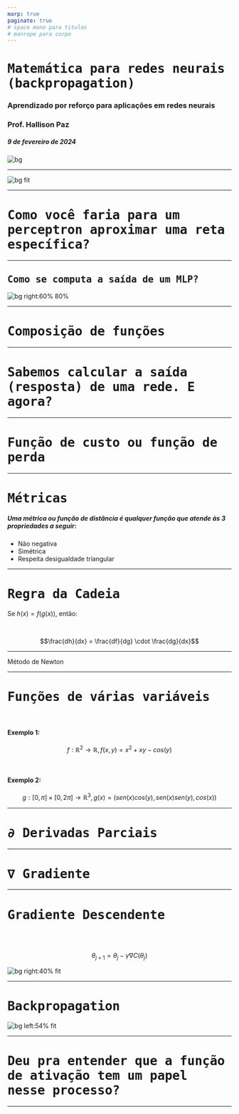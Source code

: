 ```yaml
---
marp: true
paginate: true
# space mono para titulos
# manrope para corpo 
---
```


<style>
    section {
        font-family: "Manrope", Arial;
    }
    h1, h2 {
        font-family: "Space Mono", monospace;
    }
</style>


<!-- _class: invert -->
<!-- _paginate: false -->

# Matemática para redes neurais (backpropagation)

### Aprendizado por reforço para aplicações em redes neurais

### Prof. Hallison Paz

##### 9 de fevereiro de 2024

![bg](styles/bg_inteli_04.jpeg)

---

<!-- ## Redes Neurais são aproximadores universais -->

![bg fit](img/s1_hornik_paper.png)

<!-- https://doi.org/10.1016/0893-6080(89)90020-8 -->

---

# Como você faria para um perceptron aproximar uma reta específica?

---
## Como se computa a saída de um MLP? 

![bg right:60% 80%](img/s1_mlp.png)

---

# Composição de funções

<!-- _class: invert -->
<!-- _backgroundColor: #2D253F -->
<!-- _paginate: false -->

---

# Sabemos calcular a saída (resposta) de uma rede. E agora?

---

<!-- _class: invert -->
<!-- _backgroundColor: #2D253F -->

# Função de custo ou função de perda

---

# Métricas

##### Uma métrica ou função de distância é qualquer função que atende às 3 propriedades a seguir:

- Não negativa
- Simétrica
- Respeita desigualdade triangular


---

# Regra da Cadeia

Se $h(x) = f(g(x))$, então:

<br/>

$$\frac{dh}{dx} = \frac{df}{dg} \cdot \frac{dg}{dx}$$

<!-- ![bg](styles/bg_inteli_03.png) -->

---

Método de Newton

---

# Funções de várias variáveis
<br/>

#### Exemplo 1:

$$f: \mathbb{R}^2 \rightarrow \mathbb{R}, f(x, y) = x^2 + xy - cos(y)$$

<br/>

#### Exemplo 2:

$$g: [0, \pi] \times [0, 2\pi] \rightarrow \mathbb{R}^3, g(x) = (sen(x)cos(y), sen(x)sen(y), cos(x)) $$

---

<!-- _class: invert -->
<!-- _backgroundColor: #2D253F -->

<!-- _paginate: false -->

# $\partial$ Derivadas Parciais

---

<!-- _class: invert -->
<!-- _backgroundColor: #2D253F -->
<!-- _paginate: false -->

# $\nabla$ Gradiente 



---

# Gradiente Descendente

<br/><br/>

$$\theta_{j+1} = \theta_j - \gamma \nabla C(\theta_j)$$

![bg right:40% fit](img/s1_gradient_descent.gif)

<!-- _footer: Para experimentar: https://www.geogebra.org/m/sWsGNs86 -->

---
# Backpropagation

![bg left:54% fit](img/s1_backprop_paper.png)

---

# Deu pra entender que a **função de ativação** tem um papel nesse processo?

---



